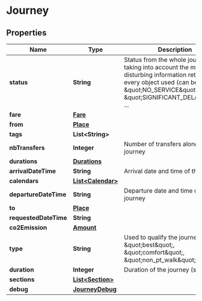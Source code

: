 
# Journey

## Properties
Name | Type | Description | Notes
------------ | ------------- | ------------- | -------------
**status** | **String** | Status from the whole journey taking into account the most disturbing information retrieved on every object used (can be \&quot;NO_SERVICE\&quot;, \&quot;SIGNIFICANT_DELAYS\&quot;, ... | 
**fare** | [**Fare**](Fare.md) |  | 
**from** | [**Place**](Place.md) |  |  [optional]
**tags** | **List&lt;String&gt;** |  | 
**nbTransfers** | **Integer** | Number of transfers along the journey | 
**durations** | [**Durations**](Durations.md) |  |  [optional]
**arrivalDateTime** | **String** | Arrival date and time of the journey |  [optional]
**calendars** | [**List&lt;Calendar&gt;**](Calendar.md) |  |  [optional]
**departureDateTime** | **String** | Departure date and time of the journey |  [optional]
**to** | [**Place**](Place.md) |  |  [optional]
**requestedDateTime** | **String** |  |  [optional]
**co2Emission** | [**Amount**](Amount.md) |  | 
**type** | **String** | Used to qualify the journey (can be \&quot;best\&quot;, \&quot;comfort\&quot;, \&quot;non_pt_walk\&quot;, ... | 
**duration** | **Integer** | Duration of the journey (seconds) | 
**sections** | [**List&lt;Section&gt;**](Section.md) |  |  [optional]
**debug** | [**JourneyDebug**](JourneyDebug.md) |  |  [optional]



